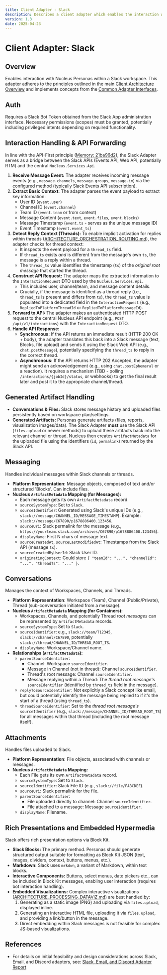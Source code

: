 ```yaml
---
title: Client Adapter - Slack
description: Describes a client adapter which enables the interaction with Nucleus personas in Slack
version: 1.3
date: 2025-04-23
---
```


# Client Adapter: Slack


## Overview

Enables interaction with Nucleus Personas within a Slack workspace. This adapter adheres to the principles outlined in the main [Client Architecture Overview](../05_ARCHITECTURE_CLIENTS.md) and implements concepts from the [Common Adapter Interfaces](./ARCHITECTURE_ADAPTER_INTERFACES.md).

## Auth

Requires a Slack Bot Token obtained from the Slack App administration interface. Necessary permissions (scopes) must be granted, potentially including privileged intents depending on required functionality.

## Interaction Handling & API Forwarding

In line with the API-First principle ([Memory: 21ba96d2](cci:memory/21ba96d2-36ea-4a88-8b6b-ed0fb4d8dd07)), the Slack Adapter serves as a bridge between the Slack APIs (Events API, Web API, potentially RTM) and the central `Nucleus.Services.Api`.

1.  **Receive Message Event:** The adapter receives incoming message events (e.g., `message.channels`, `message.groups`, `message.im`) via the configured method (typically Slack Events API subscription).
2.  **Extract Basic Context:** The adapter parses the event payload to extract key information:
    *   User ID (`event.user`)
    *   Channel ID (`event.channel`)
    *   Team ID (`event.team` or from context)
    *   Message Content (`event.text`, `event.files`, `event.blocks`)
    *   Message Timestamp (`event.ts` - serves as the unique message ID)
    *   Event Timestamp (`event.event_ts`)
3.  **Detect Reply Context (Threads):** To enable implicit activation for replies within threads ([ARCHITECTURE_ORCHESTRATION_ROUTING.md](./../Processing/Orchestration/ARCHITECTURE_ORCHESTRATION_ROUTING.md)), the adapter checks for thread context:
    *   It inspects the event payload for a `thread_ts` field.
    *   If `thread_ts` exists *and* is different from the message's own `ts`, the message is a reply within a thread.
    *   The `thread_ts` value identifies the timestamp (`ts`) of the *original root message* that started the thread.
4.  **Construct API Request:** The adapter maps the extracted information to the `InteractionRequest` DTO used by the `Nucleus.Services.Api`.
    *   This includes user, channel/team, and message content details.
    *   Crucially, if the message is identified as a thread reply (i.e., `thread_ts` is present and differs from `ts`), the `thread_ts` value is populated into a dedicated field in the `InteractionRequest` (e.g., `RepliedToPlatformThreadId` or `RepliedToPlatformMessageId`).
5.  **Forward to API:** The adapter makes an authenticated HTTP POST request to the central Nucleus API endpoint (e.g., `POST /api/v1/interactions`) with the `InteractionRequest` DTO.
6.  **Handle API Response:**
    *   **Synchronous:** If the API returns an immediate result (HTTP 200 OK + body), the adapter translates this back into a Slack message (text, Blocks, file upload) and sends it using the Slack Web API (e.g., `chat.postMessage`), potentially specifying the `thread_ts` to reply in the correct thread.
    *   **Asynchronous:** If the API returns HTTP 202 Accepted, the adapter might send an acknowledgement (e.g., using `chat.postEphemeral` or a reaction). It requires a mechanism (TBD - polling `/interactions/{jobId}/status`, or webhooks) to get the final result later and post it to the appropriate channel/thread.

## Generated Artifact Handling

*   **Conversations & Files:** Slack stores message history and uploaded files persistently based on workspace plan/settings.
*   **Generated Artifacts:** Personas generate artifacts (files, reports, visualization images/data). The Slack Adapter **must** use the Slack API (`files.upload` or newer methods) to upload these artifacts back into the relevant channel or thread. Nucleus then creates `ArtifactMetadata` for the uploaded file using the identifiers (`id`, `permalink`) returned by the Slack API.

## Messaging

Handles individual messages within Slack channels or threads.

*   **Platform Representation:** Message objects, composed of text and/or structured 'Blocks'. Can include files.
*   **Nucleus `ArtifactMetadata` Mapping (for Messages):**
    *   Each message gets its own `ArtifactMetadata` record.
    *   `sourceSystemType`: Set to `Slack`.
    *   `sourceIdentifier`: Generated using Slack's unique IDs (e.g., `slack://message/CHANNEL_ID/MESSAGE_TIMESTAMP`). Example: `slack://message/C67890/p1678886400.123456`.
    *   `sourceUri`: Slack permalink for the message (e.g., `https://yourteam.slack.com/archives/C67890/p1678886400.123456`).
    *   `displayName`: First N chars of message text.
    *   `sourceCreatedAt`, `sourceLastModifiedAt`: Timestamps from the Slack API (message `ts`).
    *   `sourceCreatedByUserId`: Slack User ID.
    *   `originatingContext`: Could store `{ "teamId": "...", "channelId": "...", "threadTs": "..." }`.

## Conversations

Manages the context of Workspaces, Channels, and Threads.

*   **Platform Representation:** Workspace (Team), Channel (Public/Private), Thread (sub-conversation initiated from a message).
*   **Nucleus `ArtifactMetadata` Mapping (for Containers):**
    *   Workspaces, Channels, and potentially Thread *root messages* can be represented by `ArtifactMetadata` records.
    *   `sourceSystemType`: Set to `Slack`.
    *   `sourceIdentifier`: e.g., `slack://team/T12345`, `slack://channel/C67890`, potentially `slack://thread/CHANNEL_ID/THREAD_ROOT_TS`.
    *   `displayName`: Workspace/Channel name.
*   **Relationships (`ArtifactMetadata`):**
    *   `parentSourceIdentifier`:
        *   Channel: Workspace `sourceIdentifier`.
        *   Message in Channel (not in thread): Channel `sourceIdentifier`.
        *   Thread's root message: Channel `sourceIdentifier`.
        *   Message replying within a Thread: The *thread root message's* `sourceIdentifier` (identified by `thread_ts` field in the message).
    *   `replyToSourceIdentifier`: Not explicitly a Slack concept like email, but could potentially identify the message being replied to if it's the start of a thread (using `thread_ts`).
    *   `threadSourceIdentifier`: Set to the *thread root message's* `sourceIdentifier` (e.g., `slack://message/CHANNEL_ID/THREAD_ROOT_TS`) for all messages within that thread (including the root message itself).

## Attachments

Handles files uploaded to Slack.

*   **Platform Representation:** File objects, associated with channels or messages.
*   **Nucleus `ArtifactMetadata` Mapping:**
    *   Each File gets its own `ArtifactMetadata` record.
    *   `sourceSystemType`: Set to `Slack`.
    *   `sourceIdentifier`: Slack File ID (e.g., `slack://file/FABCDEF`).
    *   `sourceUri`: Slack permalink for the file.
    *   `parentSourceIdentifier`:
        *   File uploaded directly to channel: Channel `sourceIdentifier`.
        *   File attached to a message: Message `sourceIdentifier`.
    *   `displayName`: Filename.

## Rich Presentations and Embedded Hypermedia

Slack offers rich presentation options via Block Kit.

*   **Slack Blocks:** The primary method. Personas should generate structured output suitable for formatting as Block Kit JSON (text, images, dividers, context, buttons, menus, etc.).
*   **Markdown:** Slack uses `mrkdwn`, a variant of Markdown, within text blocks.
*   **Interactive Components:** Buttons, select menus, date pickers etc., can be included in Block Kit messages, enabling user interaction (requires bot interaction handling).
*   **Embedded Visualizations:** Complex interactive visualizations ([ARCHITECTURE_PROCESSING_DATAVIZ.md](../Processing/ARCHITECTURE_PROCESSING_DATAVIZ.md)) are best handled by:
    1.  Generating as a static image (PNG) and uploading via `files.upload`, displayed inline.
    2.  Generating an interactive HTML file, uploading it via `files.upload`, and providing a link/button in the message.
    3.  Direct embedding within Slack messages is not feasible for complex JS-based visualizations.

## References

*   For details on initial feasibility and design considerations across Slack, Email, and Discord adapters, see: [Slack, Email, and Discord Adapter Report](../../HelpfulMarkdownFiles/Slack-Email-Discord-Adapter-Report.md)
